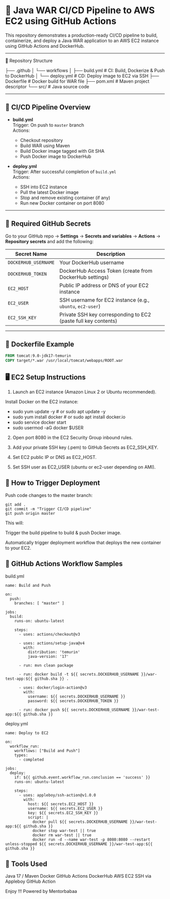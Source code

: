 # 🚀 Java WAR CI/CD Pipeline to AWS EC2 using GitHub Actions

This repository demonstrates a production-ready CI/CD pipeline to build, containerize, and deploy a Java WAR application to an AWS EC2 instance using GitHub Actions and DockerHub.

---

📂 Repository Structure

├── .github
│   └── workflows
│       ├── build.yml        # CI: Build, Dockerize & Push to DockerHub
│       └── deploy.yml       # CD: Deploy image to EC2 via SSH
├── Dockerfile               # Docker build for WAR file
├── pom.xml                  # Maven project descriptor
└── src/                     # Java source code



---

## 🔄 CI/CD Pipeline Overview

- **build.yml**  
  Trigger: On push to `master` branch  
  Actions:
  - Checkout repository
  - Build WAR using Maven
  - Build Docker image tagged with Git SHA
  - Push Docker image to DockerHub

- **deploy.yml**  
  Trigger: After successful completion of `build.yml`  
  Actions:
  - SSH into EC2 instance
  - Pull the latest Docker image
  - Stop and remove existing container (if any)
  - Run new Docker container on port 8080

---

## 🔑 Required GitHub Secrets

Go to your GitHub repo → **Settings** → **Secrets and variables** → **Actions** → **Repository secrets** and add the following:

| Secret Name           | Description                                  |
| --------------------- | -------------------------------------------- |
| `DOCKERHUB_USERNAME`  | Your DockerHub username                       |
| `DOCKERHUB_TOKEN`     | DockerHub Access Token (create from DockerHub settings) |
| `EC2_HOST`            | Public IP address or DNS of your EC2 instance |
| `EC2_USER`            | SSH username for EC2 instance (e.g., `ubuntu`, `ec2-user`) |
| `EC2_SSH_KEY`         | Private SSH key corresponding to EC2 (paste full key contents) |

---

## 🐳 Dockerfile Example

```dockerfile
FROM tomcat:9.0-jdk17-temurin
COPY target/*.war /usr/local/tomcat/webapps/ROOT.war
```

## 🖥️ EC2 Setup Instructions
1. Launch an EC2 instance (Amazon Linux 2 or Ubuntu recommended).

Install Docker on the EC2 instance:
- sudo yum update -y        # or sudo apt update -y
- sudo yum install docker   # or sudo apt install docker.io
- sudo service docker start
- sudo usermod -aG docker $USER

2. Open port 8080 in the EC2 Security Group inbound rules.

3. Add your private SSH key (.pem) to GitHub Secrets as EC2_SSH_KEY.

4. Set EC2 public IP or DNS as EC2_HOST.

5. Set SSH user as EC2_USER (ubuntu or ec2-user depending on AMI).

## 🚀 How to Trigger Deployment
Push code changes to the master branch:

```
git add .
git commit -m "Trigger CI/CD pipeline"
git push origin master
```
This will:

Trigger the build pipeline to build & push Docker image.

Automatically trigger deployment workflow that deploys the new container to your EC2.

## 🔄 GitHub Actions Workflow Samples
build.yml
```
name: Build and Push

on:
  push:
    branches: [ "master" ]

jobs:
  build:
    runs-on: ubuntu-latest

    steps:
      - uses: actions/checkout@v3

      - uses: actions/setup-java@v4
        with:
          distribution: 'temurin'
          java-version: '17'

      - run: mvn clean package

      - run: docker build -t ${{ secrets.DOCKERHUB_USERNAME }}/war-test-app:${{ github.sha }} .

      - uses: docker/login-action@v3
        with:
          username: ${{ secrets.DOCKERHUB_USERNAME }}
          password: ${{ secrets.DOCKERHUB_TOKEN }}

      - run: docker push ${{ secrets.DOCKERHUB_USERNAME }}/war-test-app:${{ github.sha }}
```

deploy.yml
```
name: Deploy to EC2

on:
  workflow_run:
    workflows: ["Build and Push"]
    types:
      - completed

jobs:
  deploy:
    if: ${{ github.event.workflow_run.conclusion == 'success' }}
    runs-on: ubuntu-latest

    steps:
      - uses: appleboy/ssh-action@v1.0.0
        with:
          host: ${{ secrets.EC2_HOST }}
          username: ${{ secrets.EC2_USER }}
          key: ${{ secrets.EC2_SSH_KEY }}
          script: |
            docker pull ${{ secrets.DOCKERHUB_USERNAME }}/war-test-app:${{ github.sha }}
            docker stop war-test || true
            docker rm war-test || true
            docker run -d --name war-test -p 8080:8080 --restart unless-stopped ${{ secrets.DOCKERHUB_USERNAME }}/war-test-app:${{ github.sha }}
```

## 🧰 Tools Used

Java 17 / Maven
Docker
GitHub Actions
DockerHub
AWS EC2
SSH via Appleboy GitHub Action

Enjoy !!! Powered by Mentorbabaa
